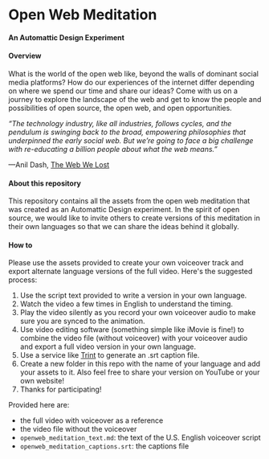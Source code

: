 # Open Web Meditation

#### An Automattic Design Experiment

#### Overview
What is the world of the open web like, beyond the walls of dominant social media platforms? How do our experiences of the internet differ depending on where we spend our time and share our ideas? Come with us on a journey to explore the landscape of the web and get to know the people and possibilities of open source, the open web, and open opportunities.

_“The technology industry, like all industries, follows cycles, and the pendulum is swinging back to the broad, empowering philosophies that underpinned the early social web. But we’re going to face a big challenge with re-educating a billion people about what the web means.”_

—Anil Dash, [The Web We Lost](https://anildash.com/2012/12/13/the_web_we_lost/)

#### About this repository

This repository contains all the assets from the open web meditation that was created as an Automattic Design experiment. In the spirit of open source, we would like to invite others to create versions of this meditation in their own languages so that we can share the ideas behind it globally. 

#### How to

Please use the assets provided to create your own voiceover track and export alternate language versions of the full video. Here's the suggested process:
1) Use the script text provided to write a version in your own language.
2) Watch the video a few times in English to understand the timing.
3) Play the video silently as you record your own voiceover audio to make sure you are synced to the animation.
4) Use video editing software (something simple like iMovie is fine!) to combine the video file (without voiceover) with your voiceover audio and export a full video version in your own language.
5) Use a service like [Trint](https://trint.com) to generate an .srt caption file.
6) Create a new folder in this repo with the name of your language and add your assets to it. Also feel free to share your version on YouTube or your own website!
7) Thanks for participating!

Provided here are:
- the full video with voiceover as a reference
- the video file without the voiceover
- `openweb_meditation_text.md`: the text of the U.S. English voiceover script
- `openweb_meditation_captions.srt`: the captions file


